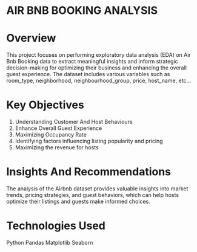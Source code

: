 # AIR BNB BOOKING ANALYSIS
# Overview
This project focuses on performing exploratory data analysis (EDA) on Air Bnb Booking data to extract meaningful insights and inform strategic decision-making for optimizing their business and enhancing the overall guest experience. The dataset includes various variables such as room_type, neighborhood, neighbourhood_group, price, host_name, etc...

# Key Objectives
1. Understanding Customer And Host Behaviours
2. Enhance Overall Guest Experience
3. Maximizing Occupancy Rate
4. Identifying factors influencing listing popularity and pricing
5. Maximizing the revenue for hosts

# Insights And Recommendations
 The analysis of the Airbnb dataset provides valuable insights into market trends, pricing strategies, and guest behaviors, which can help hosts optimize their listings and guests make informed choices.
 
# Technologies Used
Python
Pandas
Matplotlib
Seaborn


